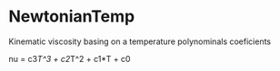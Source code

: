 # NewtonianTemp
Kinematic viscosity basing on a temperature polynominals coeficients

nu = c3*T^3 + c2*T^2 + c1*T + c0
